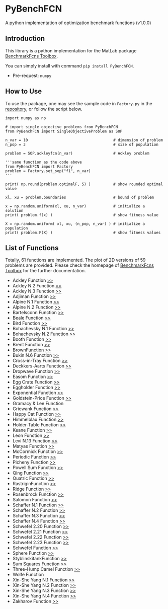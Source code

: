 # PyBenchFCN

A python implementation of optimization benchmark functions (v1.0.0)

## Introduction

This library is a python implementation for the MatLab package [BenchmarkFcns Toolbox](http://benchmarkfcns.xyz/).

You can simply install with command ```pip install PyBenchFCN```.
- Pre-request: ```numpy```

## How to Use

To use the package, one may see the sample code in ```Factory.py``` in the [repository](https://github.com/Y1fanHE/PyBenchFCN), or follow the script below.

```
import numpy as np

# import single objective problems from PyBenchFCN
from PyBenchFCN import SingleObjectiveProblem as SOP

n_var = 10                                      # dimension of problem
n_pop = 3                                       # size of population

problem = SOP.ackleyfcn(n_var)                  # Ackley problem

'''same function as the code above
from PyBenchFCN import Factory
problem = Factory.set_sop("f1", n_var)
'''

print( np.round(problem.optimalF, 5) )          # show rounded optimal value

xl, xu = problem.boundaries                     # bound of problem

x = np.random.uniform(xl, xu, n_var)            # initialize a solution
print( problem.f(x) )                           # show fitness value

X = np.random.uniform( xl, xu, (n_pop, n_var) ) # initialize a population
print( problem.F(X) )                           # show fitness values
```

## List of Functions

Totally, 61 functions are implemented. The plot of 2D versions of 59 problems are provided. Please check the homepage of [BenchmarkFcns Toolbox](http://benchmarkfcns.xyz/) for the further documentation.

- Ackley Function [>>](./FitnessLandScape.md#ackley-function)
- Ackley N.2 Function [>>](./FitnessLandScape.md#ackley-n2-function)
- Ackley N.3 Function [>>](./FitnessLandScape.md#ackley-n3-function)
- Adjiman Function [>>](./FitnessLandScape.md#adjiman-function)
- Alpine N.1 Function [>>](./FitnessLandScape.md#alpine-n1-function)
- Alpine N.2 Function [>>](./FitnessLandScape.md#alpine-n2-function)
- Bartelsconn Function [>>](./FitnessLandScape.md#bartelsconn-function)
- Beale Function [>>](./FitnessLandScape.md#beale-function)
- Bird Function [>>](./FitnessLandScape.md#bird-function)
- Bohachevsky N.1 Function [>>](./FitnessLandScape.md#bohachevsky-n1-function)
- Bohachevsky N.2 Function [>>](./FitnessLandScape.md#bohachevsky-n2-function)
- Booth Function [>>](./FitnessLandScape.md#booth-function)
- Brent Function [>>](./FitnessLandScape.md#brent-function)
- BrownFunction [>>](./FitnessLandScape.md#brown-function)
- Bukin N.6 Function [>>](./FitnessLandScape.md#bukin-n6-function)
- Cross-in-Tray Function [>>](./FitnessLandScape.md#cross-in-tray-function)
- Deckkers-Aarts Function [>>](./FitnessLandScape.md#deckkers-aarts-function)
- Dropwave Function [>>](./FitnessLandScape.md#dropwave-function)
- Easom Function [>>](./FitnessLandScape.md#easom-function)
- Egg Crate Function [>>](./FitnessLandScape.md#egg-crate-function)
- Eggholder Function [>>](./FitnessLandScape.md#eggholder-function)
- Exponential Function [>>](./FitnessLandScape.md#exponential-function)
- Goldstein-Price Function [>>](./FitnessLandScape.md#goldstein-price-function)
- Gramacy & Lee Function
- Griewank Function [>>](./FitnessLandScape.md#griewank-function)
- Happy Cat Function [>>](./FitnessLandScape.md#happy-cat-function)
- Himmelblau Function [>>](./FitnessLandScape.md#himmelblau-function)
- Holder-Table Function [>>](./FitnessLandScape.md#holder-table-function)
- Keane Function [>>](./FitnessLandScape.md#keane-function)
- Leon Function [>>](./FitnessLandScape.md#leon-function)
- Levi N.13 Function [>>](./FitnessLandScape.md#levi-n13-function)
- Matyas Function [>>](./FitnessLandScape.md#matyas-function)
- McCormick Function [>>](./FitnessLandScape.md#mccormick-function)
- Periodic Function [>>](./FitnessLandScape.md#periodic-function)
- Picheny Function [>>](./FitnessLandScape.md#picheny-function)
- Powell Sum Function [>>](./FitnessLandScape.md#powell-sum-function)
- Qing Function [>>](./FitnessLandScape.md#qing-function)
- Quatric Function [>>](./FitnessLandScape.md#quartic-function)
- RastriginFunction [>>](./FitnessLandScape.md#rastrigin-function)
- Ridge Function [>>](./FitnessLandScape.md#ridge-function)
- Rosenbrock Function [>>](./FitnessLandScape.md#rosenbrock-function)
- Salomon Function [>>](./FitnessLandScape.md#salomon-function)
- Schaffer N.1 Function [>>](./FitnessLandScape.md#schaffer-n1-function)
- Schaffer N.2 Function [>>](./FitnessLandScape.md#schaffer-n2-function)
- Schaffer N.3 Function [>>](./FitnessLandScape.md#schaffer-n3-function)
- Schaffer N.4 Function [>>](./FitnessLandScape.md#schaffer-n4-function)
- Schwefel 2.20 Function [>>](./FitnessLandScape.md#schwefel-220-function)
- Schwefel 2.21 Function [>>](./FitnessLandScape.md#schwefel-221-function)
- Schwefel 2.22 Function [>>](./FitnessLandScape.md#schwefel-222-function)
- Schwefel 2.23 Function [>>](./FitnessLandScape.md#schwefel-223-function)
- Schwefel Function [>>](./FitnessLandScape.md#schwefel-function)
- Sphere Function [>>](./FitnessLandScape.md#sphere-function)
- StyblinskitankFunction [>>](./FitnessLandScape.md#styblinskitank-function)
- Sum Squares Function [>>](./FitnessLandScape.md#sum-squares-function)
- Three-Hump Camel Function [>>](./FitnessLandScape.md#three-hump-camel-function)
- Wolfe Function
- Xin-She Yang N.1 Function [>>](./FitnessLandScape.md#xin-she-yang-n1-function)
- Xin-She Yang N.2 Function [>>](./FitnessLandScape.md#xin-she-yang-n2-function)
- Xin-She Yang N.3 Function [>>](./FitnessLandScape.md#xin-she-yang-n3-function)
- Xin-She Yang N.4 Function [>>](./FitnessLandScape.md#xin-she-yang-n4-function)
- Zakharov Function [>>](./FitnessLandScape.md#zakharov-function)
